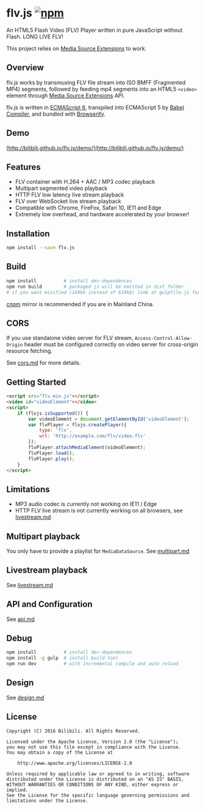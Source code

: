 
flv.js  [![npm](https://img.shields.io/npm/v/flv.js.svg?style=flat)](https://www.npmjs.com/package/flv.js)
======
An HTML5 Flash Video (FLV) Player written in pure JavaScript without Flash. LONG LIVE FLV!

This project relies on [Media Source Extensions][] to work.

## Overview
flv.js works by transmuxing FLV file stream into ISO BMFF (Fragmented MP4) segments, followed by feeding mp4 segments into an HTML5 `<video>` element through [Media Source Extensions][] API.

flv.js is written in [ECMAScript 6][], transpiled into ECMAScript 5 by [Babel Compiler][], and bundled with [Browserify][].

[Media Source Extensions]: https://w3c.github.io/media-source/
[hls.js]: https://github.com/dailymotion/hls.js
[ECMAScript 6]: https://github.com/lukehoban/es6features
[Babel Compiler]: https://babeljs.io/
[Browserify]: http://browserify.org/

## Demo
[http://bilibili.github.io/flv.js/demo/](http://bilibili.github.io/flv.js/demo/)

## Features
- FLV container with H.264 + AAC / MP3 codec playback
- Multipart segmented video playback
- HTTP FLV low latency live stream playback
- FLV over WebSocket live stream playback
- Compatible with Chrome, FireFox, Safari 10, IE11 and Edge
- Extremely low overhead, and hardware accelerated by your browser!

## Installation
```bash
npm install --save flv.js
```

## Build
```bash
npm install          # install dev-dependences
npm run build        # packaged js will be emitted in dist folder
# if you want minified (169kb instead of 618kb) look at gulpfile.js for options to run uglify
```

[cnpm](https://github.com/cnpm/cnpm) mirror is recommended if you are in Mainland China.

## CORS
If you use standalone video server for FLV stream, `Access-Control-Allow-Origin` header must be configured correctly on video server for cross-origin resource fetching.

See [cors.md](docs/cors.md) for more details.

## Getting Started
```html
<script src="flv.min.js"></script>
<video id="videoElement"></video>
<script>
    if (flvjs.isSupported()) {
        var videoElement = document.getElementById('videoElement');
        var flvPlayer = flvjs.createPlayer({
            type: 'flv',
            url: 'http://example.com/flv/video.flv'
        });
        flvPlayer.attachMediaElement(videoElement);
        flvPlayer.load();
        flvPlayer.play();
    }
</script>
```

## Limitations
- MP3 audio codec is currently not working on IE11 / Edge
- HTTP FLV live stream is not currently working on all browsers, see [livestream.md](docs/livestream.md)

## Multipart playback
You only have to provide a playlist for `MediaDataSource`. See [multipart.md](docs/multipart.md)

## Livestream playback
See [livestream.md](docs/livestream.md)

## API and Configuration
See [api.md](docs/api.md)

## Debug
```bash
npm install          # install dev-dependences
npm install -g gulp  # install build tool
npm run dev          # with incremental compile and auto reload
```

## Design
See [design.md](docs/design.md)

## License
```
Copyright (C) 2016 Bilibili. All Rights Reserved.

Licensed under the Apache License, Version 2.0 (the "License");
you may not use this file except in compliance with the License.
You may obtain a copy of the License at

    http://www.apache.org/licenses/LICENSE-2.0

Unless required by applicable law or agreed to in writing, software
distributed under the License is distributed on an "AS IS" BASIS,
WITHOUT WARRANTIES OR CONDITIONS OF ANY KIND, either express or implied.
See the License for the specific language governing permissions and
limitations under the License.
```
